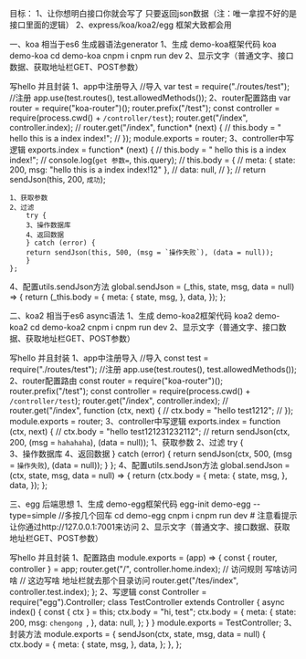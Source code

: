 目标：
1、让你想明白接口你就会写了 只要返回json数据（注：唯一拿捏不好的是接口里面的逻辑）
2、express/koa/koa2/egg 框架大致都会用

一、koa 相当于es6 生成器语法generator
1、生成 demo-koa框架代码
    koa demo-koa 
    cd demo-koa
    cnpm i
    cnpm run dev
2、显示文字（普通文字、接口数据、获取地址栏GET、POST参数）

写hello 并且封装 
1、app中注册导入
    //导入
    var test = require("./routes/test");
    //注册
    app.use(test.routes(), test.allowedMethods());
2、router配置路由
    var router = require("koa-router")();
    router.prefix("/test");
    const controller = require(process.cwd() + `/controller/test`);
    router.get("/index", controller.index);
    // router.get("/index", function* (next) {
    //   this.body = " hello this is a index index!";
    // });
    module.exports = router;
3、controller中写逻辑
    exports.index = function* (next) {
    //   this.body = " hello this is a index index!";
    //   console.log(`get 参数=`, this.query);
    //   this.body = {
    //     meta: { state: 200, msg: "hello this is a index index!12" },
    //     data: null,
    //   };
    // return sendJson(this, 200, `成功`);

    1、获取参数
    2、过滤
        try {    
        3、操作数据库
        4、返回数据
        } catch (error) {
        return sendJson(this, 500, (msg = `操作失败`), (data = null));
        }
    };
4、配置utils.sendJson方法
    global.sendJson = (_this, state, msg, data = null) => {
    return (_this.body = {
        meta: {
        state,
        msg,
        },
        data,
    });
    };

二、koa2 相当于es6 async语法
1、生成 demo-koa2框架代码
    koa2 demo-koa2
    cd demo-koa2
    cnpm i
    cnpm run dev
2、显示文字（普通文字、接口数据、获取地址栏GET、POST参数）

写hello 并且封装 
1、app中注册导入
    //导入
    const test = require("./routes/test");
    //注册
    app.use(test.routes(), test.allowedMethods());
2、router配置路由
    const router = require("koa-router")();
    router.prefix("/test");
    const controller = require(process.cwd() + `/controller/test`);
    router.get("/index", controller.index);
    // router.get("/index", function (ctx, next) {
    //   ctx.body = "hello test1212";
    // });
    module.exports = router;
3、controller中写逻辑
    exports.index = function (ctx, next) {
    // ctx.body = "hello test121231232112";
    // return sendJson(ctx, 200, (msg = `hahahaha`), (data = null));
        1、获取参数
    2、过滤
        try {    
        3、操作数据库
        4、返回数据
        } catch (error) {
        return sendJson(ctx, 500, (msg = `操作失败`), (data = null));
        }
    };
4、配置utils.sendJson方法
    global.sendJson = (ctx, state, msg, data = null) => {
    return (ctx.body = {
        meta: {
        state,
        msg,
        },
        data,
    });
    };

三、egg 后端思想
1、生成 demo-egg框架代码
 egg-init demo-egg --type=simple //多按几个回车
 cd demo-egg
 cnpm i
 cnpm run dev    # 注意看提示让你通过http://127.0.0.1:7001来访问
2、显示文字（普通文字、接口数据、获取地址栏GET、POST参数）

写hello 并且封装 
1、配置路由
    module.exports = (app) => {
    const { router, controller } = app;
    router.get("/", controller.home.index);
    // 访问规则 写啥访问啥
    // 这边写啥 地址栏就去那个目录访问
    router.get("/tes/index", controller.test.index);
    };
2、写逻辑
    const Controller = require("egg").Controller;
    class TestController extends Controller {
    async index() {
        const { ctx } = this;
        ctx.body = "hi, test";
          ctx.body = {
            meta: {
                state: 200,
                msg: `chengong `,
            },
            data: null,
            };
        }
    }
    module.exports = TestController;
3、封装方法
    module.exports = {
    sendJson(ctx, state, msg, data = null) {
        ctx.body = {
        meta: {
            state,
            msg,
        },
        data,
        };
      },
    };